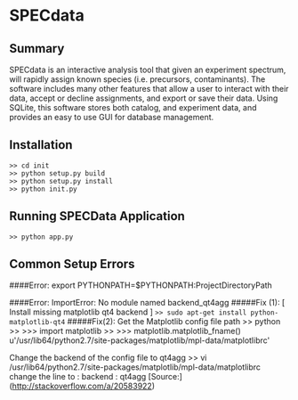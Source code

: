 # SPECdata

## Summary
SPECdata is an interactive analysis tool that given an experiment spectrum, will
rapidly assign known species (i.e. precursors, contaminants). The software
includes many other features that allow a user to interact with their data,
accept or decline assignments, and export or save their data. Using SQLite,
this software stores both catalog, and experiment data, and provides an easy
to use GUI for database management.


## Installation
    >> cd init
    >> python setup.py build
    >> python setup.py install
    >> python init.py

## Running SPECData Application
    >> python app.py


## Common Setup Errors
####Error:
    export PYTHONPATH=$PYTHONPATH:ProjectDirectoryPath

####Error:
    ImportError: No module named backend_qt4agg
#####Fix (1):
    [ Install missing matplotlib qt4 backend ]
        ```>> sudo apt-get install python-matplotlib-qt4```
#####Fix(2):
Get the Matplotlib config file path
    >> python
    >> >>> import matplotlib
    >> >>> matplotlib.matplotlib_fname()
    u'/usr/lib64/python2.7/site-packages/matplotlib/mpl-data/matplotlibrc'

Change the backend of the config file to qt4agg
    >> vi /usr/lib64/python2.7/site-packages/matplotlib/mpl-data/matplotlibrc
change the line to :
            backend : qt4agg
[Source:] (http://stackoverflow.com/a/20583922)


